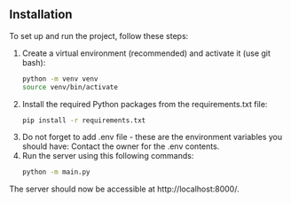 ## Installation

To set up and run the project, follow these steps:

1. Create a virtual environment (recommended) and activate it (use git bash):
   ```bash
   python -m venv venv
   source venv/bin/activate
   ```
2. Install the required Python packages from the requirements.txt file:
   ```bash
   pip install -r requirements.txt
   ```
3. Do not forget to add .env file - these are the environment variables you should have: 
    Contact the owner for the .env contents.
2. Run the server using this following commands:
   ```bash
   python -m main.py
   ```
The server should now be accessible at http://localhost:8000/.
